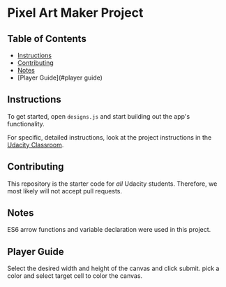 # Pixel Art Maker Project

## Table of Contents

* [Instructions](#instructions)
* [Contributing](#contributing)
* [Notes](#notes)
* [Player Guide](#player guide)

## Instructions

To get started, open `designs.js` and start building out the app's functionality.

For specific, detailed instructions, look at the project instructions in the [Udacity Classroom](https://classroom.udacity.com/me).

## Contributing

This repository is the starter code for _all_ Udacity students. Therefore, we most likely will not accept pull requests.

## Notes
ES6 arrow functions and variable declaration were used in this project. 

## Player Guide
Select the desired width and height of the canvas and click submit.
pick a color and select target cell to color the canvas.  
